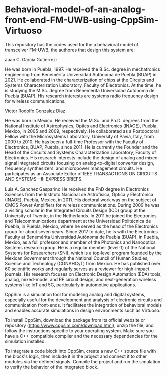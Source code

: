 # Behavioral-model-of-an-analog-front-end-FM-UWB-using-CppSim-Virtuoso

This repository has the codes used for the a behavioral model of transceiver FM-UWB, the authores that design this system are:

Juan C. Garcia Gutierrez:

He was born in Puebla, 1997. He received the B.Sc. degree in mechatronics engineering from Benemérita Universidad Autónoma de Puebla (BUAP) in 2021. He collaborated in the characterization of chips at the Circuits and Systems Characterization Laboratory, Faculty of Electronics. At the time, he is studying the M.Sc. degree from Benemérita Universidad Autónoma de Puebla (BUAP). His research interests are systems radio frequency design for wireless communications.

Victor Rodolfo Gonzalez Diaz

He was born in Mexico. He received the M.Sc. and Ph.D. degrees from the National Institute of
Astrophysics, Optics and Electronics (INAOE),
Puebla, Mexico, in 2005 and 2009, respectively.
He collaborated as a Postdoctoral Fellow with
the Microsystems Laboratory, University of Pavia,
Italy, from 2009 to 2010. He has been a full-time
Professor with the Faculty of Electronics, BUAP,
Puebla, since 2011. He is currently the Founder
and the Head of the Circuits and Systems Characterization Laboratory,
Faculty of Electronics. His research interests include the design of analog
and mixed-signal integrated circuits focusing on analog-to-digital converter
design, frequency synthesizers, and micropower management circuits.
He participates as an Associate Editor of IEEE TRANSACTIONS ON CIRCUITS
AND SYSTEMS—II: EXPRESS BRIEFS.

Luis A. Sanchez Gasparino
He received the PhD degree in Electronics Sciences from the Instituto Nacional de Astrofísica, Óptica y Electrónica (INAOE), Puebla, Mexico, in 2011. His doctoral work was on the subject of CMOS Power Amplifiers for wireless communications. During 2009 he was a visiting scholar in the Integrated Circuits Design (ICD) group at the University of Twente, in the Netherlands. In 2011 he joined the Electronics and Telecommunications department at the Universidad Politécnica de Puebla, in Puebla, Mexico, where he served as the head of the Electronics group for about seven years. Since 2017 to date, he is with the Electronics Faculty at Benemérita Universidad Autónoma de Puebla (BUAP), in Puebla, Mexico, as a full professor and member of the Photonics and Nanooptics Systems research group. He is a regular member (level-1) of the National Systems for Researchers (SNI), which is a top‐level program founded by the Mexican Government through the National Council of Human Studies, Science and Technology (CONAHCyT) from Mexico. He has published over 60 scientific works and regularly serves as a reviewer for high-impact journals. His research focuses on Electronic Design Automation (EDA) tools, analog, mixed-mode, and RF circuit design, and next-generation wireless systems like IoT and 5G, particularly in automotive applications.

CppSim is a simulation tool for modeling analog and digital systems, especially useful for the development and analysis of electronic circuits and communication front-ends. It facilitates the integration of behavioral models and enables accurate simulations in design environments such as Virtuoso.

To install CppSim, download the package from its official website or repository (https://www.cppsim.com/download.html), unzip the file, and follow the instructions specific to your operating system. Make sure you have a C++-compatible compiler and the necessary dependencies for the simulation installed.

To integrate a code block into CppSim, create a new C++ source file with the block's logic, then include it in the project and connect it to other modules via the defined signals. Compile the project and run the simulation to verify the behavior of the integrated block.



